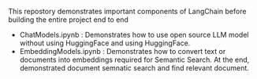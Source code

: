 This repostory demonstrates important components of LangChain before building the entire project end to end
- ChatModels.ipynb : Demonstrates how to use open source LLM model without using HuggingFace and using HuggingFace.
- EmbeddingModels.ipynb : Demonstrates how to convert text or documents into embeddings required for Semantic Search. At the end, demonstrated document semnatic search and find relevant document.

